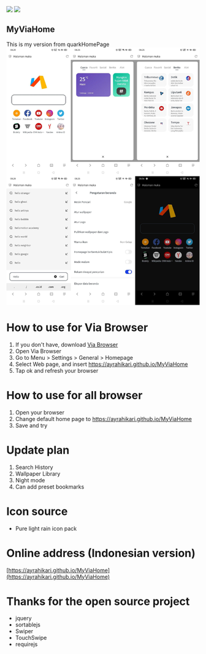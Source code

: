 ![](https://img.shields.io/badge/license-MIT-green)  ![](https://img.shields.io/badge/version-1.50-red)

## MyViaHome
This is my version from quarkHomePage
![](https://github.com/AyraHikari/MyViaHome/raw/master/preview.png)

# How to use for Via Browser
1. If you don't have, download [Via Browser](https://play.google.com/store/apps/details?id=mark.via.gp&hl=in)
2. Open Via Browser
3. Go to Menu > Settings > General > Homepage
4. Select Web page, and insert https://ayrahikari.github.io/MyViaHome
5. Tap ok and refresh your browser

# How to use for all browser
1. Open your browser
2. Change default home page to https://ayrahikari.github.io/MyViaHome
3. Save and try

# Update plan
1. Search History
2. Wallpaper Library
3. Night mode
4. Can add preset bookmarks
# Icon source
* Pure light rain icon pack
# Online address (Indonesian version)
[https://ayrahikari.github.io/MyViaHome](https://ayrahikari.github.io/MyViaHome)
# Thanks for the open source project
* jquery
* sortablejs
* Swiper
* TouchSwipe
* requirejs